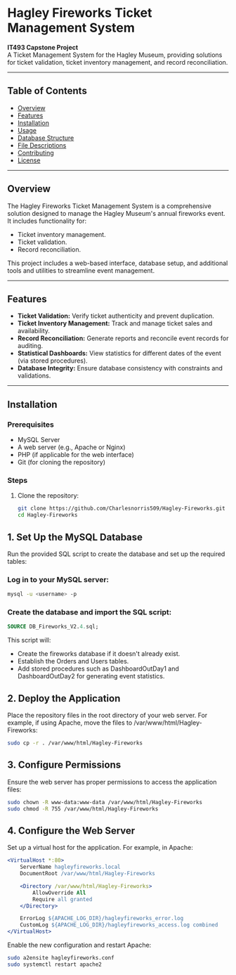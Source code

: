 # Hagley Fireworks Ticket Management System

**IT493 Capstone Project**  
A Ticket Management System for the Hagley Museum, providing solutions for ticket validation, ticket inventory management, and record reconciliation.

---

## Table of Contents
- [Overview](#overview)
- [Features](#features)
- [Installation](#installation)
- [Usage](#usage)
- [Database Structure](#database-structure)
- [File Descriptions](#file-descriptions)
- [Contributing](#contributing)
- [License](#license)

---

## Overview
The Hagley Fireworks Ticket Management System is a comprehensive solution designed to manage the Hagley Museum's annual fireworks event. It includes functionality for:
- Ticket inventory management.
- Ticket validation.
- Record reconciliation.

This project includes a web-based interface, database setup, and additional tools and utilities to streamline event management.

---

## Features
- **Ticket Validation:** Verify ticket authenticity and prevent duplication.
- **Ticket Inventory Management:** Track and manage ticket sales and availability.
- **Record Reconciliation:** Generate reports and reconcile event records for auditing.
- **Statistical Dashboards:** View statistics for different dates of the event (via stored procedures).
- **Database Integrity:** Ensure database consistency with constraints and validations.

---

## Installation

### Prerequisites
- MySQL Server
- A web server (e.g., Apache or Nginx)
- PHP (if applicable for the web interface)
- Git (for cloning the repository)

### Steps
1. Clone the repository:
   ```bash
   git clone https://github.com/Charlesnorris509/Hagley-Fireworks.git
   cd Hagley-Fireworks

## 1. Set Up the MySQL Database

Run the provided SQL script to create the database and set up the required tables:

### Log in to your MySQL server:
```bash
mysql -u <username> -p
```

### Create the database and import the SQL script:
```sql
SOURCE DB_Fireworks_V2.4.sql;
```

This script will:
- Create the fireworks database if it doesn't already exist.
- Establish the Orders and Users tables.
- Add stored procedures such as DashboardOutDay1 and DashboardOutDay2 for generating event statistics.

## 2. Deploy the Application

Place the repository files in the root directory of your web server.
For example, if using Apache, move the files to /var/www/html/Hagley-Fireworks:

```bash
sudo cp -r . /var/www/html/Hagley-Fireworks
```

## 3. Configure Permissions

Ensure the web server has proper permissions to access the application files:

```bash
sudo chown -R www-data:www-data /var/www/html/Hagley-Fireworks
sudo chmod -R 755 /var/www/html/Hagley-Fireworks
```

## 4. Configure the Web Server

Set up a virtual host for the application. For example, in Apache:

```apache
<VirtualHost *:80>
    ServerName hagleyfireworks.local
    DocumentRoot /var/www/html/Hagley-Fireworks

    <Directory /var/www/html/Hagley-Fireworks>
        AllowOverride All
        Require all granted
    </Directory>

    ErrorLog ${APACHE_LOG_DIR}/hagleyfireworks_error.log
    CustomLog ${APACHE_LOG_DIR}/hagleyfireworks_access.log combined
</VirtualHost>
```

Enable the new configuration and restart Apache:

```bash
sudo a2ensite hagleyfireworks.conf
sudo systemctl restart apache2
```

